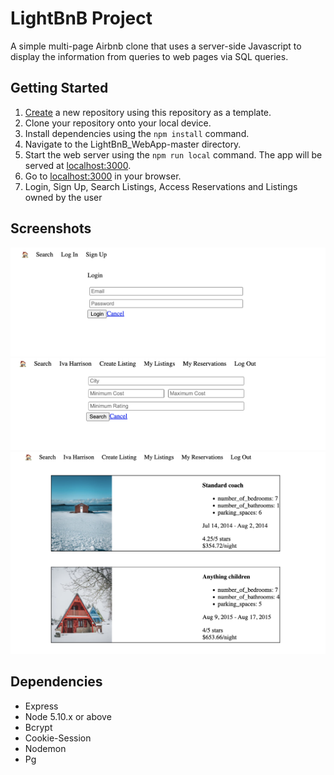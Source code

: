 # LightBnB Project

A simple multi-page Airbnb clone that uses a server-side Javascript to display the information from queries to web pages via SQL queries.

## Getting Started

1. [Create](https://docs.github.com/en/repositories/creating-and-managing-repositories/creating-a-repository-from-a-template) a new repository using this repository as a template.
2. Clone your repository onto your local device.
3. Install dependencies using the `npm install` command.
3. Navigate to the LightBnB_WebApp-master directory.
4. Start the web server using the `npm run local` command. The app will be served at <localhost:3000>.
5. Go to <localhost:3000> in your browser.
6. Login, Sign Up, Search Listings, Access Reservations and Listings owned by the user



## Screenshots

!["Screenshot of login page"](https://github.com/sharleenb/LightBnB/blob/master/docs/login-page.png?raw=true)
!["Screenshot of search filters"](https://github.com/sharleenb/LightBnB/blob/master/docs/search-filters.png?raw=true)
!["Screenshot of reservations tab"](https://github.com/sharleenb/LightBnB/blob/master/docs/reservation-list.png?raw=true)


## Dependencies

- Express
- Node 5.10.x or above
- Bcrypt
- Cookie-Session
- Nodemon
- Pg
